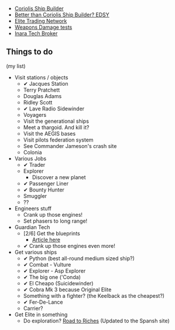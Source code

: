 - [Coriolis Ship Builder](https://coriolis.edcd.io)
- [Better than Coriolis Ship Builder?  EDSY](https://edsy.org)
- [Elite Trading Network](http://etn.io/)
- [Weapons Damage tests](https://forums.frontier.co.uk/showthread.php?t=140240)
- [Inara Tech Broker](https://inara.cz/galaxy-techbroker/)

## Things to do
(my list)

- Visit stations / objects
  - ✔ Jacques Station
  - Terry Pratchett
  - Douglas Adams
  - Ridley Scott
  - ✔ Lave Radio Sidewinder
  - Voyagers
  - Visit the generational ships
  - Meet a thargoid.  And kill it?
  - Visit the AEGIS bases
  - Visit pilots federation system
  - See Commander Jameson's crash site
  - Colonia
- Various Jobs
  - ✔ Trader
  - Explorer
    - Discover a new planet
  - ✔ Passenger Liner
  - ✔ Bounty Hunter
  - Smuggler
  - ??
- Engineers stuff
  - Crank up those engines!
  - Set phasers to long range!
- Guardian Tech
  - [2/6] Get the blueprints
    - [Article here](https://forums.frontier.co.uk/threads/walkthrough-guardian-module-blueprints.438289/#post6856649)
  - ✔ Crank up those engines even more!
- Get various ships
  - ✔ Python (best all-round medium sized ship?)
  - ✔ Combat - Vulture
  - ✔ Explorer - Asp Explorer
  - ✔ The big one ('Conda)
  - ✔ El Cheapo (Suicidewinder)
  - ✔ Cobra Mk 3 because Original Elite
  - Something with a fighter? (the Keelback as the cheapest?)
  - ✔ Fer-De-Lance
  - Carrier?
- Get Elite in something
  - Do exploration?  [Road to Riches](https://spansh.co.uk/riches/) (Updated to the Spansh site)
